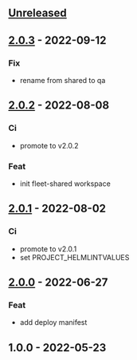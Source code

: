 <a name="unreleased"></a>
## [Unreleased]


<a name="2.0.3"></a>
## [2.0.3] - 2022-09-12
### Fix
- rename from shared to qa


<a name="2.0.2"></a>
## [2.0.2] - 2022-08-08
### Ci
- promote to v2.0.2

### Feat
- init fleet-shared workspace


<a name="2.0.1"></a>
## [2.0.1] - 2022-08-02
### Ci
- promote to v2.0.1
- set PROJECT_HELMLINTVALUES


<a name="2.0.0"></a>
## [2.0.0] - 2022-06-27
### Feat
- add deploy manifest


<a name="1.0.0"></a>
## 1.0.0 - 2022-05-23

[Unreleased]: https://gitlab.industrysoftware.automation.siemens.com/caas-ops/fleet/aws-usea1-qa-qa/compare/2.0.3...HEAD
[2.0.3]: https://gitlab.industrysoftware.automation.siemens.com/caas-ops/fleet/aws-usea1-qa-qa/compare/2.0.2...2.0.3
[2.0.2]: https://gitlab.industrysoftware.automation.siemens.com/caas-ops/fleet/aws-usea1-qa-qa/compare/2.0.1...2.0.2
[2.0.1]: https://gitlab.industrysoftware.automation.siemens.com/caas-ops/fleet/aws-usea1-qa-qa/compare/2.0.0...2.0.1
[2.0.0]: https://gitlab.industrysoftware.automation.siemens.com/caas-ops/fleet/aws-usea1-qa-qa/compare/1.0.0...2.0.0
